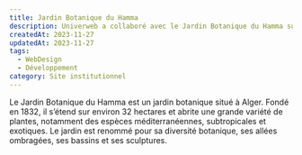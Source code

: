 ```yaml
---
title: Jardin Botanique du Hamma
description: Univerweb a collaboré avec le Jardin Botanique du Hamma sur sa présence numérique.
createdAt: 2023-11-27
updatedAt: 2023-11-27
tags:
  - WebDesign
  - Développement
category: Site institutionnel
---
```


Le Jardin Botanique du Hamma est un jardin botanique situé à Alger. Fondé en 1832, il s’étend sur environ 32 hectares et abrite une grande variété de plantes, notamment des espèces méditerranéennes, subtropicales et exotiques. Le jardin est renommé pour sa diversité botanique, ses allées ombragées, ses bassins et ses sculptures.
